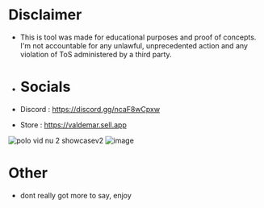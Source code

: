 # Disclaimer
- This is tool was made for educational purposes and proof of concepts. I'm not accountable for any unlawful, unprecedented action and any violation of ToS administered by a third party.

- # Socials
- Discord : https://discord.gg/ncaF8wCpxw
- Store : https://valdemar.sell.app

![polo vid nu 2 showcasev2](https://github.com/user-attachments/assets/eaca7c08-2bd4-45d1-ad8e-52bb428cbd60)
![image](https://github.com/user-attachments/assets/d0246a6c-bc85-4fa8-8951-d771a6840a40)

# Other
- dont really got more to say, enjoy
